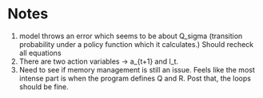 # Notes

1. model throws an error which seems to be about Q_sigma (transition probability under a policy function which it calculates.) Should recheck all equations
2. There are two action variables -> a_{t+1} and l_t.
3. Need to see if memory management is still an issue. Feels like the most intense part is when the program defines Q and R. Post that, the loops should be fine.
